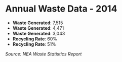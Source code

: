 # Annual Waste Data - 2014

- **Waste Generated**: 7,515
- **Waste Generated**: 4,471
- **Waste Generated**: 3,043
- **Recycling Rate**: 60%
- **Recycling Rate**: 51%

*Source: NEA Waste Statistics Report*
